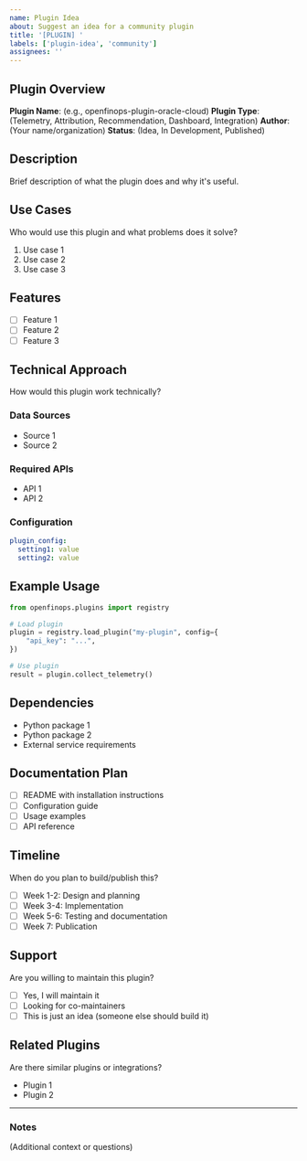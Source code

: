 ```yaml
---
name: Plugin Idea
about: Suggest an idea for a community plugin
title: '[PLUGIN] '
labels: ['plugin-idea', 'community']
assignees: ''
---
```


## Plugin Overview

**Plugin Name**: (e.g., openfinops-plugin-oracle-cloud)
**Plugin Type**: (Telemetry, Attribution, Recommendation, Dashboard, Integration)
**Author**: (Your name/organization)
**Status**: (Idea, In Development, Published)

## Description

Brief description of what the plugin does and why it's useful.

## Use Cases

Who would use this plugin and what problems does it solve?

1. Use case 1
2. Use case 2
3. Use case 3

## Features

- [ ] Feature 1
- [ ] Feature 2
- [ ] Feature 3

## Technical Approach

How would this plugin work technically?

### Data Sources
- Source 1
- Source 2

### Required APIs
- API 1
- API 2

### Configuration
```yaml
plugin_config:
  setting1: value
  setting2: value
```

## Example Usage

```python
from openfinops.plugins import registry

# Load plugin
plugin = registry.load_plugin("my-plugin", config={
    "api_key": "...",
})

# Use plugin
result = plugin.collect_telemetry()
```

## Dependencies

- Python package 1
- Python package 2
- External service requirements

## Documentation Plan

- [ ] README with installation instructions
- [ ] Configuration guide
- [ ] Usage examples
- [ ] API reference

## Timeline

When do you plan to build/publish this?

- [ ] Week 1-2: Design and planning
- [ ] Week 3-4: Implementation
- [ ] Week 5-6: Testing and documentation
- [ ] Week 7: Publication

## Support

Are you willing to maintain this plugin?

- [ ] Yes, I will maintain it
- [ ] Looking for co-maintainers
- [ ] This is just an idea (someone else should build it)

## Related Plugins

Are there similar plugins or integrations?

- Plugin 1
- Plugin 2

---

### Notes

(Additional context or questions)
